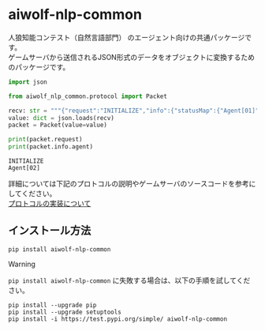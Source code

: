 # aiwolf-nlp-common

人狼知能コンテスト（自然言語部門） のエージェント向けの共通パッケージです。  
ゲームサーバから送信されるJSON形式のデータをオブジェクトに変換するためのパッケージです。

```python
import json

from aiwolf_nlp_common.protocol import Packet

recv: str = """{"request":"INITIALIZE","info":{"statusMap":{"Agent[01]":"ALIVE","Agent[02]":"ALIVE","Agent[03]":"ALIVE","Agent[04]":"ALIVE","Agent[05]":"ALIVE"},"roleMap":{"Agent[02]":"SEER"},"remainTalkMap":{},"remainWhisperMap":{},"day":0,"agent":"Agent[02]"},"setting":{"roleNumMap":{"BODYGUARD":0,"MEDIUM":0,"POSSESSED":0,"SEER":1,"VILLAGER":3,"WEREWOLF":1},"maxTalk":3,"maxTalkTurn":15,"maxWhisper":3,"maxWhisperTurn":15,"maxSkip":3,"isEnableNoAttack":true,"isVoteVisible":false,"isTalkOnFirstDay":true,"responseTimeout":90000,"actionTimeout":60000,"maxRevote":1,"maxAttackRevote":1}}"""
value: dict = json.loads(recv)
packet = Packet(value=value)

print(packet.request)
print(packet.info.agent)
```

```
INITIALIZE
Agent[02]
```

詳細については下記のプロトコルの説明やゲームサーバのソースコードを参考にしてください。  
[プロトコルの実装について](https://github.com/kano-lab/aiwolf-nlp-server/blob/main/doc/protocol.md)

## インストール方法

```
pip install aiwolf-nlp-common
```

> [!WARNING]
> `pip install aiwolf-nlp-common` に失敗する場合は、以下の手順を試してください。

```
pip install --upgrade pip
pip install --upgrade setuptools
pip install -i https://test.pypi.org/simple/ aiwolf-nlp-common
```